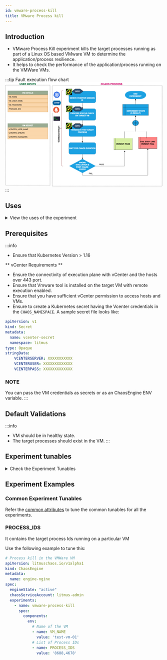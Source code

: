 ```yaml
---
id: vmware-process-kill
title: VMware Process kill
---
```


## Introduction
- VMware Process Kill experiment kills the target processes running as part of a Linux OS based VMware VM to determine the application/process resilience.
- It helps to check the performance of the application/process running on the VMWare VMs.

:::tip Fault execution flow chart
![VMware Process kill](./static/images/vmware-process-kill.png)
:::

## Uses
<details>
<summary>View the uses of the experiment</summary>
<div>
Disrupt the application critical processes such as databases or message queues running in the VMware VM by killing their underlying processes or threads.
</div>
</details>

## Prerequisites
:::info
- Ensure that Kubernetes Version > 1.16

** vCenter Requirements **
- Ensure the connectivity of execution plane with vCenter and the hosts over 443 port.
- Ensure that Vmware tool is installed on the target VM with remote execution enabled.
- Ensure that you have sufficient vCenter permission to access hosts and VMs.
- Ensure to create a Kubernetes secret having the Vcenter credentials in the `CHAOS_NAMESPACE`. A sample secret file looks like:
```yaml
apiVersion: v1
kind: Secret
metadata:
  name: vcenter-secret
  namespace: litmus
type: Opaque
stringData:
    VCENTERSERVER: XXXXXXXXXXX
    VCENTERUSER: XXXXXXXXXXXXX
    VCENTERPASS: XXXXXXXXXXXXX
```

### NOTE
You can pass the VM credentials as secrets or as an ChaosEngine ENV variable.
:::


## Default Validations
:::info
- VM should be in healthy state.
- The target processes should exist in the VM.
:::

## Experiment tunables
<details>
    <summary>Check the Experiment Tunables</summary>
    <h2>Mandatory Fields</h2>
    <table>
      <tr>
        <th> Variables </th>
        <th> Description </th>
        <th> Notes </th>
      </tr>
      <tr>
        <td> VM_NAME </td>
        <td> Name of the VM in which the target processes reside </td>
        <td> ubuntu-vm-1 </td>
      </tr>
      <tr>
        <td> PROCESS_IDS </td>
        <td> Process IDs of the target processes provided as comma separated values </td>
        <td> 183,253,857 </td>
      </tr>
    </table>
    <h2>Optional Fields</h2>
    <table>
      <tr>
        <th> Variables </th>
        <th> Description </th>
        <th> Notes </th>
      </tr>
      <tr>
        <td> TOTAL_CHAOS_DURATION </td>
        <td> The total time duration for chaos insertion (sec) </td>
        <td> Defaults to 30s </td>
      </tr>
      <tr>
        <td> RAMP_TIME </td>
        <td> Period to wait before and after injection of chaos in sec </td>
        <td> Eg. 30 </td>
      </tr>
    </table>
</details>

## Experiment Examples

### Common Experiment Tunables
Refer the [common attributes](../common-tunables-for-all-experiments) to tune the common tunables for all the experiments.

### PROCESS_IDS
It contains the target process Ids running on a particular VM


Use the following example to tune this:

[embedmd]:# (./static/manifests/vmware-process-kill/vmware-process-kill.yaml yaml)
```yaml
# Process kill in the VMWare VM
apiVersion: litmuschaos.io/v1alpha1
kind: ChaosEngine
metadata:
  name: engine-nginx
spec:
  engineState: "active"
  chaosServiceAccount: litmus-admin
  experiments:
    - name: vmware-process-kill
      spec:
        components:
          env:
            # Name of the VM
            - name: VM_NAME
              value: 'test-vm-01'
            # List of Process IDs
            - name: PROCESS_IDS
              value: '8688,4678'
```
